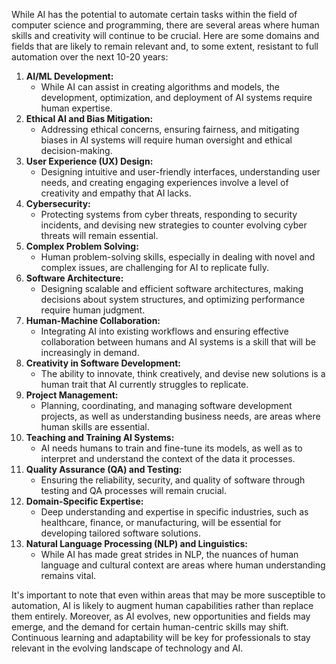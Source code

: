   While AI has the potential to automate certain tasks within the field of computer science and programming, there are several areas where human skills and creativity will continue to be crucial. Here are some domains and fields that are likely to remain relevant and, to some extent, resistant to full automation over the next 10-20 years:

1. **AI/ML Development:**
    - While AI can assist in creating algorithms and models, the development, optimization, and deployment of AI systems require human expertise.
2. **Ethical AI and Bias Mitigation:**
    - Addressing ethical concerns, ensuring fairness, and mitigating biases in AI systems will require human oversight and ethical decision-making.
3. **User Experience (UX) Design:**
    - Designing intuitive and user-friendly interfaces, understanding user needs, and creating engaging experiences involve a level of creativity and empathy that AI lacks.
4. **Cybersecurity:**
    - Protecting systems from cyber threats, responding to security incidents, and devising new strategies to counter evolving cyber threats will remain essential.
5. **Complex Problem Solving:**
    - Human problem-solving skills, especially in dealing with novel and complex issues, are challenging for AI to replicate fully.
6. **Software Architecture:**
    - Designing scalable and efficient software architectures, making decisions about system structures, and optimizing performance require human judgment.
7. **Human-Machine Collaboration:**
    - Integrating AI into existing workflows and ensuring effective collaboration between humans and AI systems is a skill that will be increasingly in demand.
8. **Creativity in Software Development:**
    - The ability to innovate, think creatively, and devise new solutions is a human trait that AI currently struggles to replicate.
9. **Project Management:**
    - Planning, coordinating, and managing software development projects, as well as understanding business needs, are areas where human skills are essential.
10. **Teaching and Training AI Systems:**
    - AI needs humans to train and fine-tune its models, as well as to interpret and understand the context of the data it processes.
11. **Quality Assurance (QA) and Testing:**
    - Ensuring the reliability, security, and quality of software through testing and QA processes will remain crucial.
12. **Domain-Specific Expertise:**
    - Deep understanding and expertise in specific industries, such as healthcare, finance, or manufacturing, will be essential for developing tailored software solutions.
13. **Natural Language Processing (NLP) and Linguistics:**
    - While AI has made great strides in NLP, the nuances of human language and cultural context are areas where human understanding remains vital.

It's important to note that even within areas that may be more susceptible to automation, AI is likely to augment human capabilities rather than replace them entirely. Moreover, as AI evolves, new opportunities and fields may emerge, and the demand for certain human-centric skills may shift. Continuous learning and adaptability will be key for professionals to stay relevant in the evolving landscape of technology and AI.